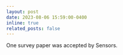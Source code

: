 ```yaml
---
layout: post
date: 2023-08-06 15:59:00-0400
inline: true
related_posts: false
---
```


One survey paper was accepted by Sensors.
